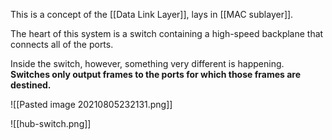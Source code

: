 This is a concept of the [[Data Link Layer]], lays in [[MAC sublayer]].

The heart of this system is a switch containing a high-speed backplane that connects all of the ports.

Inside the switch, however, something very different is happening. **Switches only output frames to the ports for which those frames are destined.**

![[Pasted image 20210805232131.png]]

![[hub-switch.png]]